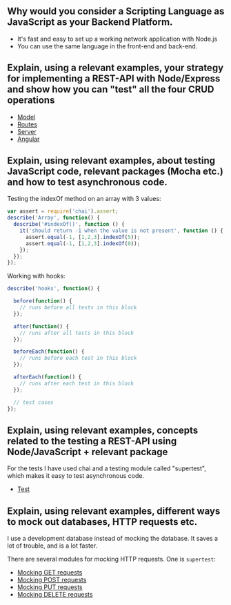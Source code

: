 ## Why would you consider a Scripting Language as JavaScript as your Backend Platform.
- It's fast and easy to set up a working network application with Node.js
- You can use the same language in the front-end and back-end.

## Explain, using a relevant examples, your strategy for implementing a REST-API with Node/Express and show how you can "test" all the four CRUD operations

- [Model](https://github.com/ERPedersen/school-meanJS/blob/extra-clientkeeper-project/models/model.client.js)
- [Routes](https://github.com/ERPedersen/school-meanJS/blob/extra-clientkeeper-project/routes/clients.js)
- [Server](https://github.com/ERPedersen/school-meanJS/blob/extra-clientkeeper-project/app.js)
- [Angular](https://github.com/ERPedersen/school-meanJS/blob/extra-clientkeeper-project/public/controllers/home.js)

## Explain, using relevant examples, about testing JavaScript code, relevant packages (Mocha etc.) and how to test asynchronous code.

Testing the indexOf method on an array with 3 values:
```javascript
var assert = require('chai').assert;
describe('Array', function() {
  describe('#indexOf()', function () {
    it('should return -1 when the value is not present', function () {
      assert.equal(-1, [1,2,3].indexOf(5));
      assert.equal(-1, [1,2,3].indexOf(0));
    });
  });
});
```

Working with hooks:
```javascript
describe('hooks', function() {

  before(function() {
    // runs before all tests in this block
  });

  after(function() {
    // runs after all tests in this block
  });

  beforeEach(function() {
    // runs before each test in this block
  });

  afterEach(function() {
    // runs after each test in this block
  });

  // test cases
});
```


## Explain, using relevant examples, concepts related to the testing a REST-API using Node/JavaScript + relevant package

For the tests I have used chai and a testing module called "supertest", which makes it easy to test asynchronous code.
- [Test](https://github.com/ERPedersen/school-meanJS/blob/extra-clientkeeper-project/test/test.routes.clients.js)

## Explain, using relevant examples, different ways to mock out databases, HTTP requests etc.
I use a development database instead of mocking the database. It saves a lot of trouble, and is a lot faster.

There are several modules for mocking HTTP requests. One is `supertest`:
- [Mocking GET requests](https://github.com/ERPedersen/school-meanJS/blob/extra-clientkeeper-project/test/test.routes.clients.js#L24)
- [Mocking POST requests](https://github.com/ERPedersen/school-meanJS/blob/extra-clientkeeper-project/test/test.routes.clients.js#L197)
- [Mocking PUT requests](https://github.com/ERPedersen/school-meanJS/blob/extra-clientkeeper-project/test/test.routes.clients.js#L293)
- [Mocking DELETE requests](https://github.com/ERPedersen/school-meanJS/blob/extra-clientkeeper-project/test/test.routes.clients.js#L382)
